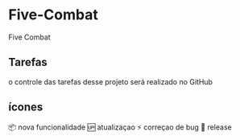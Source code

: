 # Five-Combat
Five Combat

## Tarefas
 o controle das tarefas desse projeto será realizado no GitHub

 ## ícones

:package: nova funcionalidade
:up: atualizaçao
:zap: correçao de bug
:checkered_flag:  release